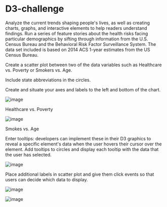 # D3-challenge
Analyze the current trends shaping people's lives, as well as creating charts, graphs, and interactive elements to help readers understand findings. Run a series of feature stories about the health risks facing particular demographics by sifting through information from the U.S. Census Bureau and the Behavioral Risk Factor Surveillance System. The data set included is based on 2014 ACS 1-year estimates from the US Census Bureau.

Create a scatter plot between two of the data variables such as Healthcare vs. Poverty or Smokers vs. Age.

Include state abbreviations in the circles.


Create and situate your axes and labels to the left and bottom of the chart.



![image](https://user-images.githubusercontent.com/79819331/124316741-11edfa80-db44-11eb-8955-60474248c622.png)

Healthcare vs. Poverty

![image](https://user-images.githubusercontent.com/79819331/124317573-62198c80-db45-11eb-9dcb-b88907e38bca.png)


Smokes vs. Age

Enter tooltips: developers can implement these in their D3 graphics to reveal a specific element's data when the user hovers their cursor over the element. Add tooltips to circles and display each tooltip with the data that the user has selected. 


![image](https://user-images.githubusercontent.com/79819331/124316850-3b0e8b00-db44-11eb-9dd0-a3d727070ba5.png)


Place additional labels in scatter plot and give them click events so that users can decide which data to display. 

![image](https://user-images.githubusercontent.com/79819331/124317738-a73dbe80-db45-11eb-9048-acbbaee05aa4.png)


![image](https://user-images.githubusercontent.com/79819331/124317779-b58bda80-db45-11eb-9b9c-58ce8937b011.png)





